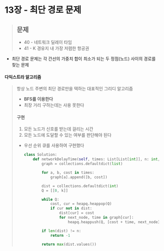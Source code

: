 # 13장 - 최단 경로 문제

> ## 문제
>
> - 40 - 네트워크 딜레이 타임
> - 41 - K 경유지 내 가장 저렴한 항공권

- 최단 경로 문제는 각 간선의 가중치 합이 최소가 되는 두 정점(노드) 사이의 경로를 찾는 문제

#### 다익스트라 알고리즘

> 항상 노드 주변의 최단 경로만을 택하는 대표적인 그리디 알고리즘
>
> - **BFS를 이용한다**
> - 최장 거리 구하는데는 사용 못한다
>
> #### 구현
>
> 1. 모든 노드가 신호를 받는데 걸리는 시간
> 2. 모든 노드에 도달할 수 있는 여부를 판단해야 된다
>
> - 우선 순위 큐를 사용하여 구현했다
>
>   ```python
>   class Solution:
>       def networkDelayTime(self, times: List[List[int]], n: int, k: int) -> int:
>           graph = collections.defaultdict(list)
>   
>           for a, b, cost in times:
>               graph[a].append([b, cost])
>   
>           dist = collections.defaultdict(int)
>           Q = [[0, k]]
>   
>           while Q:
>               cost, cur = heapq.heappop(Q)
>               if cur not in dist:
>                   dist[cur] = cost
>                   for next_node, time in graph[cur]:
>                       heapq.heappush(Q, [cost + time, next_node])
>   
>           if len(dist) != n:
>               return -1
>   
>           return max(dist.values())
>   ```